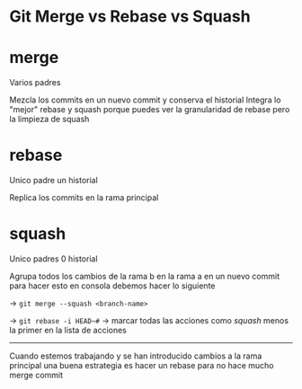 # Git Merge vs Rebase vs Squash

# merge

Varios padres

Mezcla los commits en un nuevo commit y conserva el historial
Integra lo "mejor" rebase y squash porque puedes ver la granularidad de rebase pero la limpieza de squash

# rebase

Unico padre un historial

Replica los commits en la rama principal

# squash

Unico padres 0 historial

Agrupa todos los cambios de la rama b en la rama a en un nuevo commit
para hacer esto en consola debemos hacer lo siguiente

-> `git merge --squash <branch-name>`

-> `git rebase -i HEAD~#`
-> marcar todas las acciones como _squash_ menos la primer en la lista de acciones

---

Cuando estemos trabajando y se han introducido cambios a la rama principal una buena estrategia es hacer un rebase para no hace mucho merge commit
